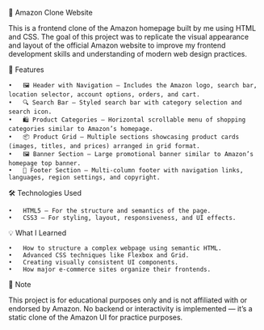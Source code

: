 🛒 Amazon Clone Website

This is a frontend clone of the Amazon homepage built by me using HTML and CSS. The goal of this project was to replicate the visual appearance and layout of the official Amazon website to improve my frontend development skills and understanding of modern web design practices.

🚀 Features

	•	🖼️ Header with Navigation – Includes the Amazon logo, search bar, location selector, account options, orders, and cart.
	•	🔍 Search Bar – Styled search bar with category selection and search icon.
	•	🛍️ Product Categories – Horizontal scrollable menu of shopping categories similar to Amazon’s homepage.
	•	📦 Product Grid – Multiple sections showcasing product cards (images, titles, and prices) arranged in grid format.
	•	🖼️ Banner Section – Large promotional banner similar to Amazon’s homepage top banner.
	•	🦶 Footer Section – Multi-column footer with navigation links, languages, region settings, and copyright.

🛠️ Technologies Used

	•	HTML5 – For the structure and semantics of the page.
	•	CSS3 – For styling, layout, responsiveness, and UI effects.

💡 What I Learned

	•	How to structure a complex webpage using semantic HTML.
	•	Advanced CSS techniques like Flexbox and Grid.
	•	Creating visually consistent UI components.
	•	How major e-commerce sites organize their frontends.

📌 Note

This project is for educational purposes only and is not affiliated with or endorsed by Amazon.
No backend or interactivity is implemented — it’s a static clone of the Amazon UI for practice purposes.


